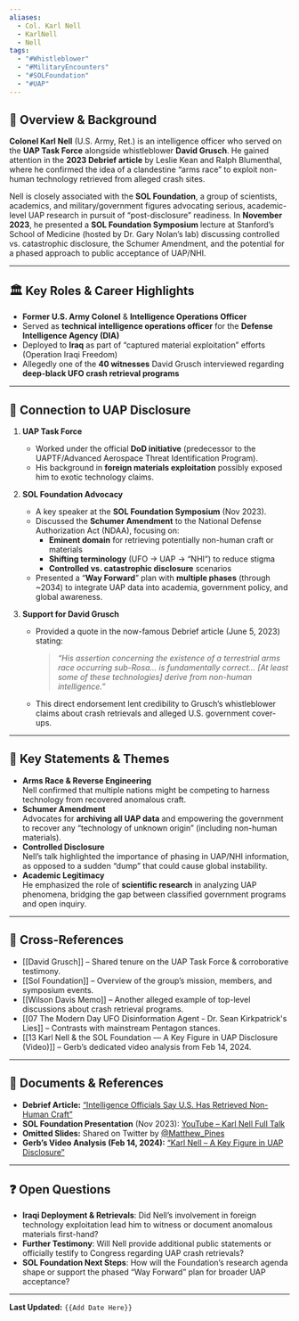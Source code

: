 ```yaml
---
aliases:
  - Col. Karl Nell
  - KarlNell
  - Nell
tags:
  - "#Whistleblower"
  - "#MilitaryEncounters"
  - "#SOLFoundation"
  - "#UAP"
---
```

## 📌 Overview & Background
**Colonel Karl Nell** (U.S. Army, Ret.) is an intelligence officer who served on the **UAP Task Force** alongside whistleblower **David Grusch**. He gained attention in the **2023 Debrief article** by Leslie Kean and Ralph Blumenthal, where he confirmed the idea of a clandestine “arms race” to exploit non-human technology retrieved from alleged crash sites.

Nell is closely associated with the **SOL Foundation**, a group of scientists, academics, and military/government figures advocating serious, academic-level UAP research in pursuit of “post-disclosure” readiness. In **November 2023**, he presented a **SOL Foundation Symposium** lecture at Stanford’s School of Medicine (hosted by Dr. Gary Nolan’s lab) discussing controlled vs. catastrophic disclosure, the Schumer Amendment, and the potential for a phased approach to public acceptance of UAP/NHI.

---

## 🏛 Key Roles & Career Highlights
- **Former U.S. Army Colonel** & **Intelligence Operations Officer**  
- Served as **technical intelligence operations officer** for the **Defense Intelligence Agency (DIA)**  
- Deployed to **Iraq** as part of “captured material exploitation” efforts (Operation Iraqi Freedom)  
- Allegedly one of the **40 witnesses** David Grusch interviewed regarding **deep-black UFO crash retrieval programs**  

---

## 🎯 Connection to UAP Disclosure

1. **UAP Task Force**  
   - Worked under the official **DoD initiative** (predecessor to the UAPTF/Advanced Aerospace Threat Identification Program).  
   - His background in **foreign materials exploitation** possibly exposed him to exotic technology claims.

2. **SOL Foundation Advocacy**  
   - A key speaker at the **SOL Foundation Symposium** (Nov 2023).  
   - Discussed the **Schumer Amendment** to the National Defense Authorization Act (NDAA), focusing on:  
     - **Eminent domain** for retrieving potentially non-human craft or materials  
     - **Shifting terminology** (UFO → UAP → “NHI”) to reduce stigma  
     - **Controlled vs. catastrophic disclosure** scenarios  
   - Presented a “**Way Forward**” plan with **multiple phases** (through ~2034) to integrate UAP data into academia, government policy, and global awareness.

3. **Support for David Grusch**  
   - Provided a quote in the now-famous Debrief article (June 5, 2023) stating:  
     > *“His assertion concerning the existence of a terrestrial arms race occurring sub-Rosa… is fundamentally correct… [At least some of these technologies] derive from non-human intelligence.”*  
   - This direct endorsement lent credibility to Grusch’s whistleblower claims about crash retrievals and alleged U.S. government cover-ups.

---

## 📝 Key Statements & Themes

- **Arms Race & Reverse Engineering**  
  Nell confirmed that multiple nations might be competing to harness technology from recovered anomalous craft.  
- **Schumer Amendment**  
  Advocates for **archiving all UAP data** and empowering the government to recover any “technology of unknown origin” (including non-human materials).  
- **Controlled Disclosure**  
  Nell’s talk highlighted the importance of phasing in UAP/NHI information, as opposed to a sudden “dump” that could cause global instability.  
- **Academic Legitimacy**  
  He emphasized the role of **scientific research** in analyzing UAP phenomena, bridging the gap between classified government programs and open inquiry.

---

## 🔗 Cross-References
- [[David Grusch]] – Shared tenure on the UAP Task Force & corroborative testimony.  
- [[Sol Foundation]] – Overview of the group’s mission, members, and symposium events.  
- [[Wilson Davis Memo]] – Another alleged example of top-level discussions about crash retrieval programs.  
- [[07 The Modern Day UFO Disinformation Agent - Dr. Sean Kirkpatrick's Lies]] – Contrasts with mainstream Pentagon stances.  
- [[13 Karl Nell & the SOL Foundation — A Key Figure in UAP Disclosure (Video)]] – Gerb’s dedicated video analysis from Feb 14, 2024.

---

## 📂 Documents & References

- **Debrief Article:** [“Intelligence Officials Say U.S. Has Retrieved Non-Human Craft”](https://thedebrief.org/intelligence-officials-say-u-s-has-retrieved-non-human-craft/)  
- **SOL Foundation Presentation** (Nov 2023): [YouTube – Karl Nell Full Talk](https://www.youtube.com/watch?v=-1QCFtod6i8&t=577s)  
- **Omitted Slides:** Shared on Twitter by [@Matthew_Pines](https://twitter.com/matthew_pines/status/1757223639160680789)  
- **Gerb’s Video Analysis (Feb 14, 2024):** [“Karl Nell – A Key Figure in UAP Disclosure”](https://www.youtube.com/watch?v=kKbSIfc7N7Q)

---

## ❓ Open Questions

- **Iraqi Deployment & Retrievals**: Did Nell’s involvement in foreign technology exploitation lead him to witness or document anomalous materials first-hand?  
- **Further Testimony**: Will Nell provide additional public statements or officially testify to Congress regarding UAP crash retrievals?  
- **SOL Foundation Next Steps**: How will the Foundation’s research agenda shape or support the phased “Way Forward” plan for broader UAP acceptance?

---

**Last Updated:** `{{Add Date Here}}`  
